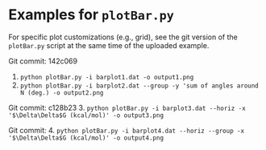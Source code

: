 
# Examples for `plotBar.py`
For specific plot customizations (e.g., grid), see the git version of the `plotBar.py` script at the same time of the uploaded example.

Git commit: 142c069
1. `python plotBar.py -i barplot1.dat -o output1.png`
2. `python plotBar.py -i barplot2.dat --group -y 'sum of angles around N (deg.) -o output2.png`

Git commit: c128b23
3. `python plotBar.py -i barplot3.dat --horiz -x '$\Delta\Delta$G (kcal/mol)' -o output3.png`

Git commit:
4. `python plotBar.py -i barplot4.dat --horiz --group -x '$\Delta\Delta$G (kcal/mol)' -o output4.png`
